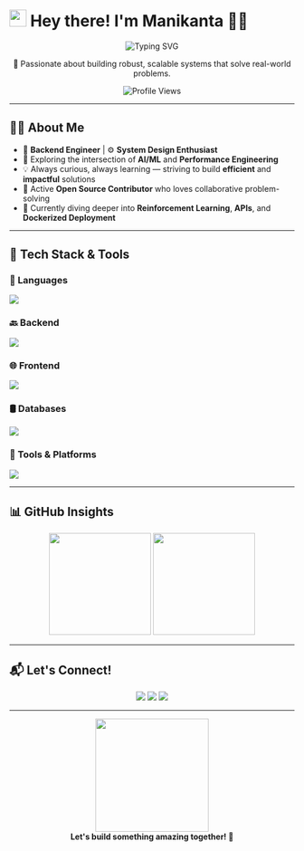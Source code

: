 # <img src="https://raw.githubusercontent.com/MartinHeinz/MartinHeinz/master/wave.gif" width="30px"> Hey there! I'm **Manikanta** 👨‍💻

<div align="center">  
  <img src="https://readme-typing-svg.herokuapp.com?font=Fira+Code&size=27&pause=1000&color=2F81F7&center=true&vCenter=true&width=600&lines=Software+Developer;Backend+Engineer;Problem+Solver;Open+Source+Enthusiast" alt="Typing SVG" />  
  <p align="center">🚀 Passionate about building robust, scalable systems that solve real-world problems.</p>  
  <img src="https://komarev.com/ghpvc/?username=Manikanta1239&color=0e75b6&style=flat-square" alt="Profile Views" />
</div>

---

## 👨‍💼 About Me

- 🔧 **Backend Engineer** | ⚙️ **System Design Enthusiast**  
- 🤖 Exploring the intersection of **AI/ML** and **Performance Engineering**  
- 💡 Always curious, always learning — striving to build **efficient** and **impactful** solutions  
- 🌱 Active **Open Source Contributor** who loves collaborative problem-solving  
- 🧠 Currently diving deeper into **Reinforcement Learning**, **APIs**, and **Dockerized Deployment**

---

## 🚀 Tech Stack & Tools

### 💬 Languages  
<img src="https://skillicons.dev/icons?i=python,java,javascript" />

### 🔙 Backend  
<img src="https://skillicons.dev/icons?i=nodejs,express,django,fastapi" />

### 🌐 Frontend  
<img src="https://skillicons.dev/icons?i=react,html,css" />

### 🛢️ Databases  
<img src="https://skillicons.dev/icons?i=mongodb,postgresql,mysql" />

### 🧰 Tools & Platforms  
<img src="https://skillicons.dev/icons?i=git,github,vscode,postman,linux,docker" />

---

## 📊 GitHub Insights

<div align="center">
  <img height="180em" src="https://github-readme-stats.vercel.app/api?username=Manikanta1239&show_icons=true&theme=github_dark&include_all_commits=true&count_private=true" />
  <img height="180em" src="https://github-readme-stats.vercel.app/api/top-langs/?username=Manikanta1239&layout=compact&langs_count=7&theme=github_dark" />
</div>

---

## 📬 Let's Connect!

<div align="center">
  <a href="https://www.linkedin.com/in/mani-kanta-092202268" target="_blank"><img src="https://img.shields.io/badge/LinkedIn-0077B5?style=for-the-badge&logo=linkedin&logoColor=white" /></a>
  <a href="https://twitter.com/smanikanta1239" target="_blank"><img src="https://img.shields.io/badge/Twitter-1DA1F2?style=for-the-badge&logo=twitter&logoColor=white" /></a>
  <a href="mailto:smanikanta1239@gmail.com" target="_blank"><img src="https://img.shields.io/badge/Gmail-D14836?style=for-the-badge&logo=gmail&logoColor=white" /></a>
</div>

---

<div align="center">
  <img src="https://media.giphy.com/media/qgQUggAC3Pfv687qPC/giphy.gif" width="200" />
  <br>
  <strong>Let's build something amazing together! 🚀</strong>
</div>
